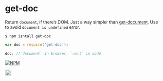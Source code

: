 # get-doc

Return `document`, if there’s DOM. Just a way simpler than [get-document](https://github.com/webmodules/get-document). Use to avoid `document is undefined` error.

`$ npm isntall get-doc`

```js
var doc = require('get-doc');

doc; //`document` in browser, `null` in node
```

[![NPM](https://nodei.co/npm/get-doc.png?downloads=true&downloadRank=true&stars=true)](https://nodei.co/npm/get-doc/)

<a href="UNLICENSE"><img src="http://upload.wikimedia.org/wikipedia/commons/6/62/PD-icon.svg" width="20"/></a>